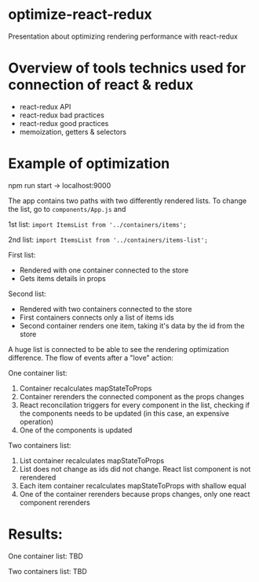 # optimize-react-redux
Presentation about optimizing rendering performance with react-redux

# Overview of tools technics used for connection of react & redux
* react-redux API
* react-redux bad practices
* react-redux good practices
* memoization, getters & selectors

# Example of optimization
npm run start -> localhost:9000

The app contains two paths with two differently rendered lists.
To change the list, go to `components/App.js` and

1st list: `import ItemsList from '../containers/items';`

2nd list: `import ItemsList from '../containers/items-list';`


First list: 
* Rendered with one container connected to the store
* Gets items details in props

Second list: 
* Rendered with two containers connected to the store
* First containers connects only a list of items ids
* Second container renders one item, taking it's data by the id from the store

A huge list is connected to be able to see the rendering optimization difference.
The flow of events after a "love" action:

One container list:
1. Container recalculates mapStateToProps
2. Container rerenders the connected component as the props changes
3. React reconcilation triggers for every component in the list, checking if the components needs to be updated
(in this case, an expensive operation)
4. One of the components is updated

Two containers list:
1. List container recalculates mapStateToProps
2. List does not change as ids did not change. React list component is not rerendered
3. Each item container recalculates mapStateToProps with shallow equal
4. One of the container rerenders because props changes, only one react component rerenders

# Results: 

One container list: TBD

Two containers list: TBD
